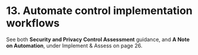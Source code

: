 # 13. Automate control implementation workflows

See both **Security and Privacy Control Assessment** guidance, and **A Note on Automation**, under Implement & Assess on page 26.
